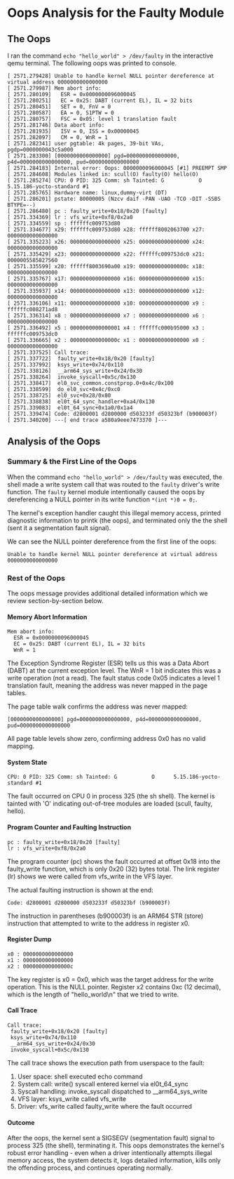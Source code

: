 # Oops Analysis for the Faulty Module

## The Oops
I ran the command `echo "hello_world" > /dev/faulty` in the interactive qemu terminal. The following oops was printed to console.

```
[ 2571.279428] Unable to handle kernel NULL pointer dereference at virtual address 0000000000000000
[ 2571.279987] Mem abort info:
[ 2571.280109]   ESR = 0x0000000096000045
[ 2571.280251]   EC = 0x25: DABT (current EL), IL = 32 bits
[ 2571.280451]   SET = 0, FnV = 0
[ 2571.280587]   EA = 0, S1PTW = 0
[ 2571.280757]   FSC = 0x05: level 1 translation fault
[ 2571.281746] Data abort info:
[ 2571.281935]   ISV = 0, ISS = 0x00000045
[ 2571.282097]   CM = 0, WnR = 1
[ 2571.282341] user pgtable: 4k pages, 39-bit VAs, pgdp=0000000043c5a000
[ 2571.283300] [0000000000000000] pgd=0000000000000000, p4d=0000000000000000, pud=0000000000000000
[ 2571.284183] Internal error: Oops: 0000000096000045 [#1] PREEMPT SMP
[ 2571.284608] Modules linked in: scull(O) faulty(O) hello(O)
[ 2571.285274] CPU: 0 PID: 325 Comm: sh Tainted: G           O      5.15.186-yocto-standard #1
[ 2571.285765] Hardware name: linux,dummy-virt (DT)
[ 2571.286201] pstate: 80000005 (Nzcv daif -PAN -UAO -TCO -DIT -SSBS BTYPE=--)
[ 2571.286480] pc : faulty_write+0x18/0x20 [faulty]
[ 2571.334369] lr : vfs_write+0xf8/0x2a0
[ 2571.334559] sp : ffffffc009753d80
[ 2571.334677] x29: ffffffc009753d80 x28: ffffff8002063700 x27: 0000000000000000
[ 2571.335223] x26: 0000000000000000 x25: 0000000000000000 x24: 0000000000000000
[ 2571.335429] x23: 0000000000000000 x22: ffffffc009753dc0 x21: 0000005585827560
[ 2571.335599] x20: ffffff8003690a00 x19: 000000000000000c x18: 0000000000000000
[ 2571.335767] x17: 0000000000000000 x16: 0000000000000000 x15: 0000000000000000
[ 2571.335937] x14: 0000000000000000 x13: 0000000000000000 x12: 0000000000000000
[ 2571.336106] x11: 0000000000000000 x10: 0000000000000000 x9 : ffffffc008271ad8
[ 2571.336314] x8 : 0000000000000000 x7 : 0000000000000000 x6 : 0000000000000000
[ 2571.336492] x5 : 0000000000000001 x4 : ffffffc000b95000 x3 : ffffffc009753dc0
[ 2571.336665] x2 : 000000000000000c x1 : 0000000000000000 x0 : 0000000000000000
[ 2571.337525] Call trace:
[ 2571.337722]  faulty_write+0x18/0x20 [faulty]
[ 2571.337992]  ksys_write+0x74/0x110
[ 2571.338126]  __arm64_sys_write+0x24/0x30
[ 2571.338264]  invoke_syscall+0x5c/0x130
[ 2571.338417]  el0_svc_common.constprop.0+0x4c/0x100
[ 2571.338599]  do_el0_svc+0x4c/0xc0
[ 2571.338725]  el0_svc+0x28/0x80
[ 2571.338838]  el0t_64_sync_handler+0xa4/0x130
[ 2571.339083]  el0t_64_sync+0x1a0/0x1a4
[ 2571.339474] Code: d2800001 d2800000 d503233f d50323bf (b900003f) 
[ 2571.340200] ---[ end trace a580a9eee7473370 ]---
```

## Analysis of the Oops

### Summary & the First Line of the Oops

When the command `echo "hello_world" > /dev/faulty` was executed, the shell made a write system call that was routed to the `faulty` driver's write function. The `faulty` kernel module intentionally caused the oops by dereferencing a NULL pointer in its write function `*(int *)0 = 0;`.

The kernel's exception handler caught this illegal memory access, printed diagnostic information to printk (the oops), and terminated only the the shell (sent it a segmentation fault signal). 

We can see the NULL pointer dereference from the first line of the oops:

`Unable to handle kernel NULL pointer dereference at virtual address 0000000000000000`

### Rest of the Oops

The oops message provides additional detailed information which we review section-by-section below.

#### Memory Abort Information
```
Mem abort info:
  ESR = 0x0000000096000045
  EC = 0x25: DABT (current EL), IL = 32 bits
  WnR = 1
```

The Exception Syndrome Register (ESR) tells us this was a Data Abort (DABT) at the current exception level. The WnR = 1 bit indicates this was a write operation (not a read). The fault status code 0x05 indicates a level 1 translation fault, meaning the address was never mapped in the page tables.

The page table walk confirms the address was never mapped:
```
[0000000000000000] pgd=0000000000000000, p4d=0000000000000000, pud=0000000000000000
```
All page table levels show zero, confirming address 0x0 has no valid mapping.

#### System State
```
CPU: 0 PID: 325 Comm: sh Tainted: G           O      5.15.186-yocto-standard #1
```

The fault occurred on CPU 0 in process 325 (the sh shell). The kernel is tainted with 'O' indicating out-of-tree modules are loaded (scull, faulty, hello).

#### Program Counter and Faulting Instruction
```
pc : faulty_write+0x18/0x20 [faulty]
lr : vfs_write+0xf8/0x2a0
```

The program counter (pc) shows the fault occurred at offset 0x18 into the faulty_write function, which is only 0x20 (32) bytes total. The link register (lr) shows we were called from vfs_write in the VFS layer.

The actual faulting instruction is shown at the end:
```
Code: d2800001 d2800000 d503233f d50323bf (b900003f)
```
The instruction in parentheses (b900003f) is an ARM64 STR (store) instruction that attempted to write to the address in register x0.

#### Register Dump
```
x0 : 0000000000000000
x1 : 0000000000000000
x2 : 000000000000000c
```

The key register is x0 = 0x0, which was the target address for the write operation. This is the NULL pointer. Register x2 contains 0xc (12 decimal), which is the length of "hello_world\n" that we tried to write.

#### Call Trace
```
Call trace:
 faulty_write+0x18/0x20 [faulty]
 ksys_write+0x74/0x110
 __arm64_sys_write+0x24/0x30
 invoke_syscall+0x5c/0x130
```

The call trace shows the execution path from userspace to the fault:
1. User space: shell executed echo command
2. System call: write() syscall entered kernel via el0t_64_sync
3. Syscall handling: invoke_syscall dispatched to __arm64_sys_write
4. VFS layer: ksys_write called vfs_write
5. Driver: vfs_write called faulty_write where the fault occurred

#### Outcome

After the oops, the kernel sent a SIGSEGV (segmentation fault) signal to process 325 (the shell), terminating it. This oops demonstrates the kernel's robust error handling - even when a driver intentionally attempts illegal memory access, the system detects it, logs detailed information, kills only the offending process, and continues operating normally.
